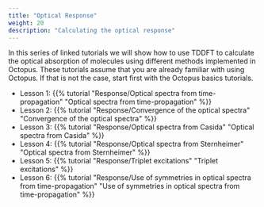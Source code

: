 ```yaml
---
title: "Optical Response"
weight: 20
description: "Calculating the optical response"
---
```


In this series of linked tutorials we will show how to use TDDFT to calculate the optical absorption of molecules using different methods implemented in Octopus. These tutorials assume that you are already familiar with using Octopus. If that is not the case, start first with the Octopus basics tutorials. 

* Lesson 1: {{% tutorial "Response/Optical spectra from time-propagation" "Optical spectra from time-propagation" %}}
* Lesson 2: {{% tutorial "Response/Convergence of the optical spectra" "Convergence of the optical spectra" %}}
* Lesson 3: {{% tutorial "Response/Optical spectra from Casida" "Optical spectra from Casida" %}}
* Lesson 4: {{% tutorial "Response/Optical spectra from Sternheimer" "Optical spectra from Sternheimer" %}}
* Lesson 5: {{% tutorial "Response/Triplet excitations" "Triplet excitations" %}}
* Lesson 6: {{% tutorial "Response/Use of symmetries in optical spectra from time-propagation" "Use of symmetries in optical spectra from time-propagation" %}}